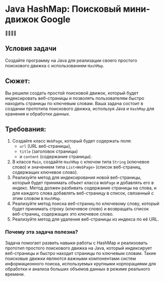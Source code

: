 # Java HashMap: Поисковый мини-движок Google
👩‍💻🧠🧠

## Условия задачи
Создайте программу на Java для реализации своего простого поискового движка с использованием `HashMap`.

## Сюжет:
Вы решили создать простой поисковой движок, который будет индексировать веб-страницы и 
позволять пользователям быстро находить страницы по ключевым словам. Ваша задача состоит в создании 
прототипа поискового движка, используя Java и `HashMap` для хранения и обработки данных.

## Требования:

1. Создайте класс `WebPage`, который будет содержать поля:
   * `url` (URL веб-страницы), 
   * `title` (заголовок страницы) 
   * и `content` (содержание страницы).
2. В классе `Main`, создайте `HashMap` с ключом типа `String` (ключевое слово) и значением 
типа `List<WebPage>` (список веб-страниц, содержащих ключевое слово).
3. Реализуйте метод для индексирования новой веб-страницы, который будет принимать объект класса `WebPage` 
и добавлять его в индекс. Метод должен разбивать содержание страницы на слова, и для каждого 
слова добавлять веб-страницу в список, связанный с этим словом в `HashMap`.
4. Реализуйте метод поиска веб-страниц по ключевому слову, который будет принимать строку 
(ключевое слово) и возвращать список веб-страниц, содержащих это ключевое слово.
5. Реализуйте метод для удаления веб-страницы из индекса по её URL.

### Почему эта задача полезна?
Задача помогает развить навыки работы с HashMap и реализовать прототип простого поискового движка на Java, который индексирует веб-страницы и быстро находит страницы по ключевым словам. Такие поисковые движки являются важными компонентами систем информационного поиска, используемых крупными корпорациями для обработки и анализа больших объемов данных в режиме реального времени.